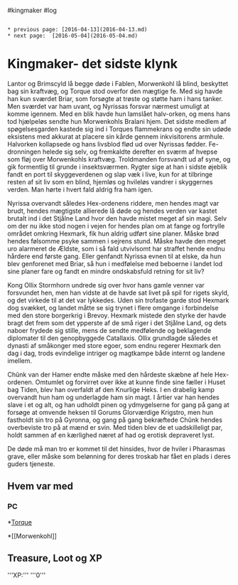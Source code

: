 #kingmaker #log

```ad-info

* previous page: [2016-04-13](2016-04-13.md)
* next page:  [2016-05-04](2016-05-04.md) 
```

# Kingmaker- det sidste klynk  
Lantor og Brimscyld lå begge døde i Fablen, Morwenkohl lå blind, beskyttet bag sin kraftvæg, og Torque stod overfor den mægtige fe. Med sig havde han kun sværdet Briar, som forsøgte at trøste og støtte ham i hans tanker. Men sværdet var ham uvant, og Nyrissas forsvar nærmest umuligt at komme igennem. Med en blik havde hun lamslået halv-orken, og mens hans tod hjælpeløs sendte hun Morwenkohls Bralani hjem. Det sidste medlem af spøgelsesgarden kastede sig ind i Torques flammekrans og endte sin udøde eksistens med akkurat at placere sin kårde gennem inkvisitorens armhule. Halvorken kollapsede og hans livsblod flød ud over Nyrissas fødder. Fe-dronningen helede sig selv, og fremkaldte derefter en sværm af hvepse som fløj over Morwenkohls kraftvæg. Troldmanden forsvandt ud af syne, og gik formentlig til grunde i insektsværmen. Rygter sige at han i sidste øjeblik fandt en port til skyggeverdenen og slap væk i live, kun for at tilbringe resten af sit liv som en blind, hjemløs og hvileløs vandrer i skyggernes verden. Man hørte i hvert fald aldrig fra ham igen.
Nyrissa overvandt således Hex-ordenens riddere, men hendes magt var brudt, hendes mægtigste allierede lå døde og hendes verden var kastet brutalt ind i det Stjålne Land hvor den havde mistet meget af sin magi. Selv om der nu ikke stod nogen i vejen for hendes plan om at fange og fortrylle området omkring Hexmark, fik hun aldrig udført sine planer. Måske brød hendes følsomme psyke sammen i sejrens stund. Måske havde den meget uro alarmeret de Ældste, som i så fald utvivlsomt har straffet hende endnu hårdere end første gang. Eller genfandt Nyrissa evnen til at elske, da hun blev genforenet med Briar, så hun i medfølelse med beboerne i landet lod sine planer fare og fandt en mindre ondskabsfuld retning for sit liv?
Kong Ollix Stormhorn undrede sig over hvor hans gamle venner var forsvundet hen, men han vidste at de havde sat livet på spil for rigets skyld, og det virkede til at det var lykkedes. Uden sin trofaste garde stod Hexmark dog svækket, og landet måtte se sig trynet i flere omgange i forbindelse med den store borgerkrig i Brevoy. Hexmark mistede den styrke der havde bragt det frem som det ypperste af de små riger i det Stjålne Land, og dets naboer frydede sig stille, mens de sendte medfølende og beklagende diplomater til den genopbyggede Catallaxis. Ollix grundlagde således et dynasti af småkonger med store egoer, som endnu regerer Hexmark den dag i dag, trods evindelige intriger og magtkampe både internt og landene imellem.
  
Chûnk van der Hamer endte måske med den hårdeste skæbne af hele Hex-ordenen. Omtumlet og forvirret over ikke at kunne finde sine fæller i Huset bag Tiden, blev han overfaldt af den Knurlige Heks. I en drabelig kamp overvandt hun ham og underlagde ham sin magt. I årtier var han hendes slave i et og alt, og han udholdt pinen og ydmygelserne for gang på gang at forsøge at omvende heksen til Gorums Glorværdige Krigstro, men hun fastholdt sin tro på Gyronna, og gang på gang bekræftede Chûnk hendes overbeviste tro på at mænd er svin. Med tiden blev de et uadskilleligt par, holdt sammen af en kærlighed næret af had og erotisk depraveret lyst.
De døde må man tro er kommet til det hinsides, hvor de hviler i Pharasmas grave, eller måske som belønning for deres troskab har fået en plads i deres guders tjeneste.
## Hvem var med 
### PC 
 
*[Torque](Torque%20Firebrand.md)
*[[Morwenkohl]]
## Treasure, Loot og XP 
'''XP:''' '''0'''
